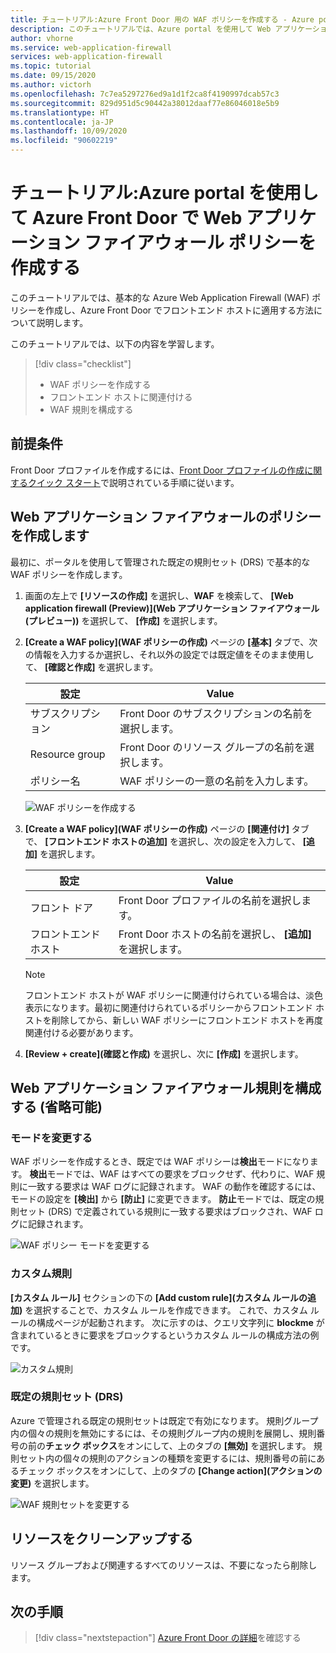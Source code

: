 ```yaml
---
title: チュートリアル:Azure Front Door 用の WAF ポリシーを作成する - Azure portal
description: このチュートリアルでは、Azure portal を使用して Web アプリケーション ファイアウォール (WAF) ポリシーを作成する方法について説明します。
author: vhorne
ms.service: web-application-firewall
services: web-application-firewall
ms.topic: tutorial
ms.date: 09/15/2020
ms.author: victorh
ms.openlocfilehash: 7c7ea5297276ed9a1d1f2ca8f4190997dcab57c3
ms.sourcegitcommit: 829d951d5c90442a38012daaf77e86046018e5b9
ms.translationtype: HT
ms.contentlocale: ja-JP
ms.lasthandoff: 10/09/2020
ms.locfileid: "90602219"
---
```

# <a name="tutorial-create-a-web-application-firewall-policy-on-azure-front-door-using-the-azure-portal"></a>チュートリアル:Azure portal を使用して Azure Front Door で Web アプリケーション ファイアウォール ポリシーを作成する

このチュートリアルでは、基本的な Azure Web Application Firewall (WAF) ポリシーを作成し、Azure Front Door でフロントエンド ホストに適用する方法について説明します。

このチュートリアルでは、以下の内容を学習します。

> [!div class="checklist"]
> * WAF ポリシーを作成する
> * フロントエンド ホストに関連付ける
> * WAF 規則を構成する

## <a name="prerequisites"></a>前提条件

Front Door プロファイルを作成するには、[Front Door プロファイルの作成に関するクイック スタート](../../frontdoor/quickstart-create-front-door.md)で説明されている手順に従います。 

## <a name="create-a-web-application-firewall-policy"></a>Web アプリケーション ファイアウォールのポリシーを作成します

最初に、ポータルを使用して管理された既定の規則セット (DRS) で基本的な WAF ポリシーを作成します。 

1. 画面の左上で **[リソースの作成]** を選択し、**WAF** を検索して、 **[Web application firewall (Preview)]\(Web アプリケーション ファイアウォール (プレビュー)\)** を選択して、 **[作成]** を選択します。
2. **[Create a WAF policy]\(WAF ポリシーの作成\)** ページの **[基本]** タブで、次の情報を入力するか選択し、それ以外の設定では既定値をそのまま使用して、 **[確認と作成]** を選択します。

    | 設定                 | Value                                              |
    | ---                     | ---                                                |
    | サブスクリプション            |Front Door のサブスクリプションの名前を選択します。|
    | Resource group          |Front Door のリソース グループの名前を選択します。|
    | ポリシー名             |WAF ポリシーの一意の名前を入力します。|

   ![WAF ポリシーを作成する](../media/waf-front-door-create-portal/basic.png)

3. **[Create a WAF policy]\(WAF ポリシーの作成\)** ページの **[関連付け]** タブで、 **[フロントエンド ホストの追加]** を選択し、次の設定を入力して、 **[追加]** を選択します。

    | 設定                 | Value                                              |
    | ---                     | ---                                                |
    | フロント ドア              | Front Door プロファイルの名前を選択します。|
    | フロントエンド ホスト           | Front Door ホストの名前を選択し、 **[追加]** を選択します。|
    
    > [!NOTE]
    > フロントエンド ホストが WAF ポリシーに関連付けられている場合は、淡色表示になります。最初に関連付けられているポリシーからフロントエンド ホストを削除してから、新しい WAF ポリシーにフロントエンド ホストを再度関連付ける必要があります。
1. **[Review + create]\(確認と作成\)** を選択し、次に **[作成]** を選択します。

## <a name="configure-web-application-firewall-rules-optional"></a>Web アプリケーション ファイアウォール規則を構成する (省略可能)

### <a name="change-mode"></a>モードを変更する

WAF ポリシーを作成するとき、既定では WAF ポリシーは**検出**モードになります。 **検出**モードでは、WAF はすべての要求をブロックせず、代わりに、WAF 規則に一致する要求は WAF ログに記録されます。
WAF の動作を確認するには、モードの設定を **[検出]** から **[防止]** に変更できます。 **防止**モードでは、既定の規則セット (DRS) で定義されている規則に一致する要求はブロックされ、WAF ログに記録されます。

 ![WAF ポリシー モードを変更する](../media/waf-front-door-create-portal/policy.png)

### <a name="custom-rules"></a>カスタム規則

**[カスタム ルール]** セクションの下の **[Add custom rule]\(カスタム ルールの追加\)** を選択することで、カスタム ルールを作成できます。 これで、カスタム ルールの構成ページが起動されます。 次に示すのは、クエリ文字列に **blockme** が含まれているときに要求をブロックするというカスタム ルールの構成方法の例です。

![カスタム規則](../media/waf-front-door-create-portal/customquerystring2.png)

### <a name="default-rule-set-drs"></a>既定の規則セット (DRS)

Azure で管理される既定の規則セットは既定で有効になります。 規則グループ内の個々の規則を無効にするには、その規則グループ内の規則を展開し、規則番号の前の**チェック ボックス**をオンにして、上のタブの **[無効]** を選択します。 規則セット内の個々の規則のアクションの種類を変更するには、規則番号の前にあるチェック ボックスをオンにして、上のタブの **[Change action]\(アクションの変更\)** を選択します。

 ![WAF 規則セットを変更する](../media/waf-front-door-create-portal/managed2.png)

## <a name="clean-up-resources"></a>リソースをクリーンアップする

リソース グループおよび関連するすべてのリソースは、不要になったら削除します。

## <a name="next-steps"></a>次の手順

> [!div class="nextstepaction"]
> [Azure Front Door の詳細](../../frontdoor/front-door-overview.md)を確認する